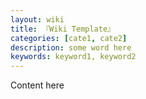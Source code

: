 ```yaml
---
layout: wiki
title: 『Wiki Template』
categories: [cate1, cate2]
description: some word here
keywords: keyword1, keyword2
---
```


Content here

